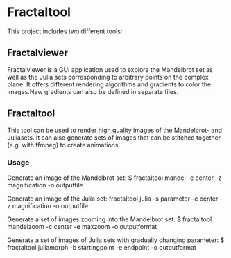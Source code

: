 # Fractaltool
This project includes two different tools:
## Fractalviewer
Fractalviewer is a GUI application used to explore the Mandelbrot set as well as the Julia sets corresponding to arbitrary points
on the complex plane. It offers different rendering algorithms and gradients to color the images.New gradients can also be defined in
separate files.

## Fractaltool
This tool can be used to render high quality images of the Mandelbrot- and Juliasets. It can also generate sets of images that can be
stitched together (e.g. with ffmpeg) to  create animations.

### Usage

Generate an image of the Mandelbrot set:
$ fractaltool mandel -c center -z magnification -o outputfile

Generate an image of the Julia set:
fractaltool julia -s parameter -c center -z magnification -o outputfile 

Generate a set of images zooming into the Mandelbrot set:
$ fractaltool mandelzoom -c center -e maxzoom -o outputformat

Generate a set of images of Julia sets with gradually changing parameter:
$ fractaltool juliamorph -b startingpoint -e endpoint -o outputformat
